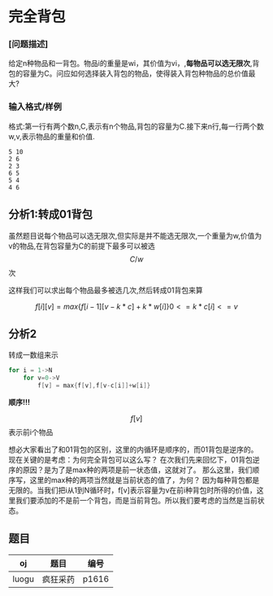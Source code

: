 # 完全背包

### [问题描述]

给定n种物品和一背包。物品i的重量是wi，其价值为vi，,**每物品可以选无限次**,背包的容量为C。问应如何选择装入背包的物品，使得装入背包种物品的总价值最大?

### 输入格式/样例

格式:第一行有两个数n,C,表示有n个物品,背包的容量为C.接下来n行,每一行两个数w,v,表示物品的重量和价值.

```
5 10
2 6
2 3
6 5
5 4
4 6
```

## 分析1:转成01背包

虽然题目说每个物品可以选无限次,但实际是并不能选无限次,一个重量为w,价值为v的物品,在背包容量为C的前提下最多可以被选$$C/w$$次

这样我们可以求出每个物品最多被选几次,然后转成01背包来算

```math
f[i][v] = max\{ f[i-1][v-k*c]+k*w[i]\}  0<=k*c[i]<=v
```


## 分析2


转成一数组来示

```c
for i = 1->N
    for v=0->V
        f[v] = max{f[v],f[v-c[i]]+w[i]}
```

**顺序!!!**

$$f[v]$$表示前i个物品


想必大家看出了和01背包的区别，这里的内循环是顺序的，而01背包是逆序的。
现在关键的是考虑：为何完全背包可以这么写？
在次我们先来回忆下，01背包逆序的原因？是为了是max种的两项是前一状态值，这就对了。
那么这里，我们顺序写，这里的max种的两项当然就是当前状态的值了，为何？
因为每种背包都是无限的。当我们把i从1到N循环时，f[v]表示容量为v在前i种背包时所得的价值，这里我们要添加的不是前一个背包，而是当前背包。所以我们要考虑的当然是当前状态。

## 题目

| oj    | 题目     | 编号  |
|-------|----------|-------|
| luogu | 疯狂采药 | p1616 |
